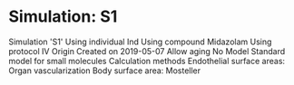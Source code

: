 # Simulation: S1

Simulation 'S1'
Using individual Ind
Using compound Midazolam
Using protocol IV
Origin
Created on 2019-05-07
Allow aging
No
Model
Standard model for small molecules
Calculation methods
Endothelial surface areas: Organ vascularization
Body surface area: Mosteller
